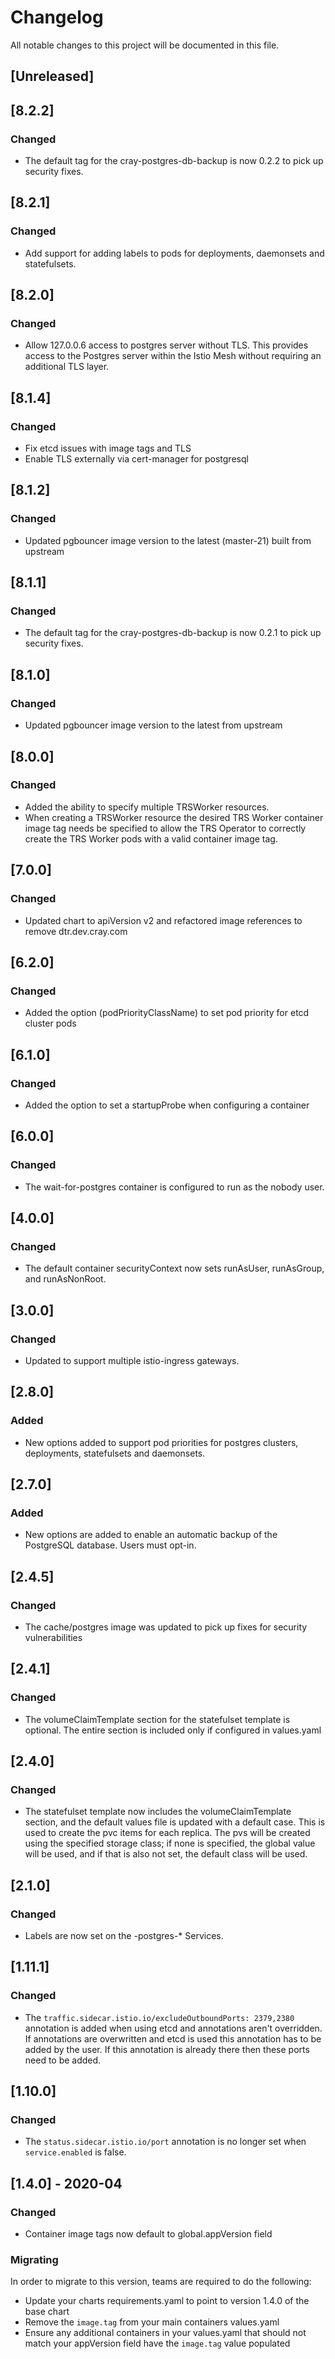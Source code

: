# Changelog
All notable changes to this project will be documented in this file.

## [Unreleased]

## [8.2.2]
### Changed
- The default tag for the cray-postgres-db-backup is now 0.2.2 to pick up security fixes.

## [8.2.1]
### Changed
- Add support for adding labels to pods for deployments, daemonsets and
  statefulsets.

## [8.2.0]
### Changed
- Allow 127.0.0.6 access to postgres server without TLS. This provides access to
  the Postgres server within the Istio Mesh without requiring an additional TLS
  layer.

## [8.1.4]
### Changed
- Fix etcd issues with image tags and TLS
- Enable TLS externally via cert-manager for postgresql

## [8.1.2]
### Changed
- Updated pgbouncer image version to the latest (master-21) built from upstream

## [8.1.1]
### Changed
- The default tag for the cray-postgres-db-backup is now 0.2.1 to pick up security fixes.

## [8.1.0]
### Changed
- Updated pgbouncer image version to the latest from upstream

## [8.0.0]
### Changed
- Added the ability to specify multiple TRSWorker resources.
- When creating a TRSWorker resource the desired TRS Worker container image tag needs be specified to allow the TRS Operator to correctly create the TRS Worker pods with a valid container image tag.

## [7.0.0]
### Changed
- Updated chart to apiVersion v2 and refactored image references to remove dtr.dev.cray.com

## [6.2.0]
### Changed
- Added the option (podPriorityClassName) to set pod priority for etcd cluster pods

## [6.1.0]
### Changed
- Added the option to set a startupProbe when configuring a container

## [6.0.0]
### Changed
- The wait-for-postgres container is configured to run as the nobody user.

## [4.0.0]
### Changed
- The default container securityContext now sets runAsUser, runAsGroup, and runAsNonRoot.

## [3.0.0]
### Changed
- Updated to support multiple istio-ingress gateways.

## [2.8.0]
### Added
- New options added to support pod priorities for postgres clusters, deployments, statefulsets and daemonsets.

## [2.7.0]
### Added
- New options are added to enable an automatic backup of the PostgreSQL database. Users must opt-in.

## [2.4.5]
### Changed
- The cache/postgres image was updated to pick up fixes for security vulnerabilities

## [2.4.1]
### Changed
- The volumeClaimTemplate section for the statefulset template is optional. The entire section is included only if configured in values.yaml

## [2.4.0]
### Changed
- The statefulset template now includes the volumeClaimTemplate section, and the default values file is updated with a default case. This is used to create the pvc items for each replica. The pvs will be created using the specified storage class; if none is specified, the global value will be used, and if that is also not set, the default class will be used. 

## [2.1.0]
### Changed
- Labels are now set on the -postgres-* Services.

## [1.11.1]
### Changed
- The `traffic.sidecar.istio.io/excludeOutboundPorts: 2379,2380` annotation is
  added when using etcd and annotations aren't overridden. If annotations are
  overwritten and etcd is used this annotation has to be added by the user.
  If this annotation is already there then these ports need to be added.

## [1.10.0]
### Changed
- The `status.sidecar.istio.io/port` annotation is no longer set when `service.enabled` is false.

## [1.4.0] - 2020-04
### Changed
- Container image tags now default to global.appVersion field

### Migrating
In order to migrate to this version, teams are required to do the following:
- Update your charts requirements.yaml to point to version 1.4.0 of the base chart
- Remove the `image.tag` from your main containers values.yaml
- Ensure any additional containers in your values.yaml that should not match your appVersion field have the `image.tag` value populated
